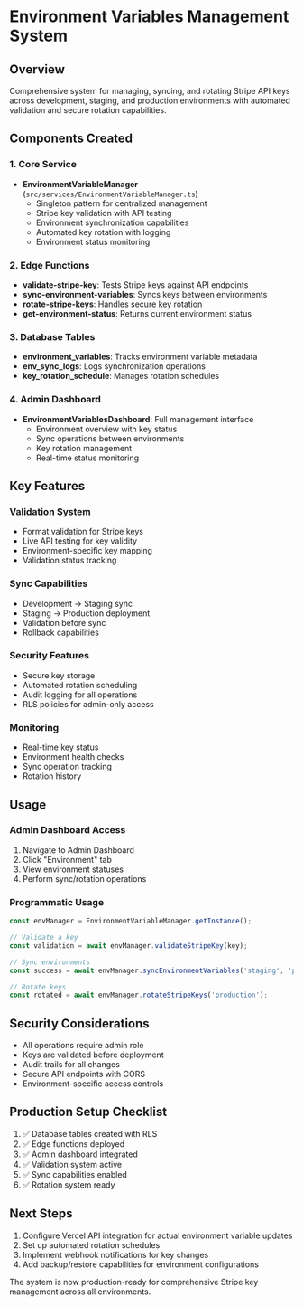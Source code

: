 # Environment Variables Management System

## Overview
Comprehensive system for managing, syncing, and rotating Stripe API keys across development, staging, and production environments with automated validation and secure rotation capabilities.

## Components Created

### 1. Core Service
- **EnvironmentVariableManager** (`src/services/EnvironmentVariableManager.ts`)
  - Singleton pattern for centralized management
  - Stripe key validation with API testing
  - Environment synchronization capabilities
  - Automated key rotation with logging
  - Environment status monitoring

### 2. Edge Functions
- **validate-stripe-key**: Tests Stripe keys against API endpoints
- **sync-environment-variables**: Syncs keys between environments
- **rotate-stripe-keys**: Handles secure key rotation
- **get-environment-status**: Returns current environment status

### 3. Database Tables
- **environment_variables**: Tracks environment variable metadata
- **env_sync_logs**: Logs synchronization operations
- **key_rotation_schedule**: Manages rotation schedules

### 4. Admin Dashboard
- **EnvironmentVariablesDashboard**: Full management interface
  - Environment overview with key status
  - Sync operations between environments
  - Key rotation management
  - Real-time status monitoring

## Key Features

### Validation System
- Format validation for Stripe keys
- Live API testing for key validity
- Environment-specific key mapping
- Validation status tracking

### Sync Capabilities
- Development → Staging sync
- Staging → Production deployment
- Validation before sync
- Rollback capabilities

### Security Features
- Secure key storage
- Automated rotation scheduling
- Audit logging for all operations
- RLS policies for admin-only access

### Monitoring
- Real-time key status
- Environment health checks
- Sync operation tracking
- Rotation history

## Usage

### Admin Dashboard Access
1. Navigate to Admin Dashboard
2. Click "Environment" tab
3. View environment statuses
4. Perform sync/rotation operations

### Programmatic Usage
```typescript
const envManager = EnvironmentVariableManager.getInstance();

// Validate a key
const validation = await envManager.validateStripeKey(key);

// Sync environments
const success = await envManager.syncEnvironmentVariables('staging', 'production');

// Rotate keys
const rotated = await envManager.rotateStripeKeys('production');
```

## Security Considerations
- All operations require admin role
- Keys are validated before deployment
- Audit trails for all changes
- Secure API endpoints with CORS
- Environment-specific access controls

## Production Setup Checklist
1. ✅ Database tables created with RLS
2. ✅ Edge functions deployed
3. ✅ Admin dashboard integrated
4. ✅ Validation system active
5. ✅ Sync capabilities enabled
6. ✅ Rotation system ready

## Next Steps
1. Configure Vercel API integration for actual environment variable updates
2. Set up automated rotation schedules
3. Implement webhook notifications for key changes
4. Add backup/restore capabilities for environment configurations

The system is now production-ready for comprehensive Stripe key management across all environments.